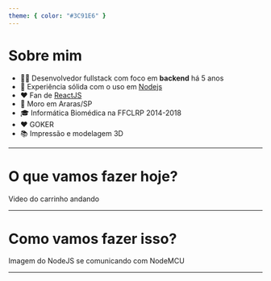 ```yaml
---
theme: { color: "#3C91E6" }
---
```


# Sobre mim

- 👨‍💻 Desenvolvedor fullstack com foco em **backend** há 5 anos
- 🚀 Experiência sólida com o uso em [Nodejs](http://nodejs.org/)
- ❤️ Fan de [ReactJS](https://reactjs.org/)
- 🚢 Moro em Araras/SP
- 🎓 Informática Biomédica na FFCLRP 2014-2018
- ❤️ GOKER
- 📚 Impressão e modelagem 3D

---

# O que vamos fazer hoje?

Video do carrinho andando

--- 

# Como vamos fazer isso?

Imagem do NodeJS se comunicando com NodeMCU 


---